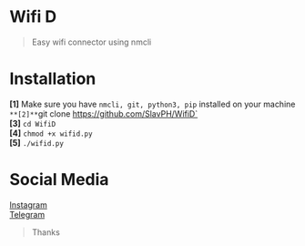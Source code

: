 # Wifi D
>Easy wifi connector using nmcli                              

# Installation
**[1]** Make sure you have `nmcli, git, python3, pip` installed on your machine`                     
**[2]** `git clone https://github.com/SlavPH/WifiD`                                     
**[3]** `cd WifiD`                                            
**[4]** `chmod +x wifid.py`                         
**[5]** `./wifid.py`                                       

# Social Media       
[Instagram](https://instagram.com/theslavph)                                                
[Telegram](https://telegram.me/slavph)              

> Thanks 
